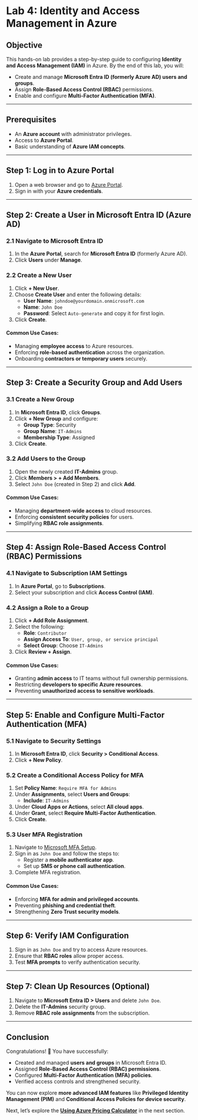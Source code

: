 # Lab 4: Identity and Access Management in Azure

## **Objective**
This hands-on lab provides a step-by-step guide to configuring **Identity and Access Management (IAM)** in Azure. By the end of this lab, you will:
- Create and manage **Microsoft Entra ID (formerly Azure AD) users and groups**.
- Assign **Role-Based Access Control (RBAC)** permissions.
- Enable and configure **Multi-Factor Authentication (MFA)**.

---

## **Prerequisites**
- An **Azure account** with administrator privileges.
- Access to **Azure Portal**.
- Basic understanding of **Azure IAM concepts**.

---

## **Step 1: Log in to Azure Portal**
1. Open a web browser and go to [Azure Portal](https://portal.azure.com).
2. Sign in with your **Azure credentials**.

---

## **Step 2: Create a User in Microsoft Entra ID (Azure AD)**
### **2.1 Navigate to Microsoft Entra ID**
1. In the **Azure Portal**, search for **Microsoft Entra ID** (formerly Azure AD).
2. Click **Users** under **Manage**.

### **2.2 Create a New User**
1. Click **+ New User**.
2. Choose **Create User** and enter the following details:
   - **User Name**: `johndoe@yourdomain.onmicrosoft.com`
   - **Name**: `John Doe`
   - **Password**: Select `Auto-generate` and copy it for first login.
3. Click **Create**.

#### **Common Use Cases:**
- Managing **employee access** to Azure resources.
- Enforcing **role-based authentication** across the organization.
- Onboarding **contractors or temporary users** securely.

---

## **Step 3: Create a Security Group and Add Users**
### **3.1 Create a New Group**
1. In **Microsoft Entra ID**, click **Groups**.
2. Click **+ New Group** and configure:
   - **Group Type**: Security
   - **Group Name**: `IT-Admins`
   - **Membership Type**: Assigned
3. Click **Create**.

### **3.2 Add Users to the Group**
1. Open the newly created **IT-Admins** group.
2. Click **Members > + Add Members**.
3. Select `John Doe` (created in Step 2) and click **Add**.

#### **Common Use Cases:**
- Managing **department-wide access** to cloud resources.
- Enforcing **consistent security policies** for users.
- Simplifying **RBAC role assignments**.

---

## **Step 4: Assign Role-Based Access Control (RBAC) Permissions**
### **4.1 Navigate to Subscription IAM Settings**
1. In **Azure Portal**, go to **Subscriptions**.
2. Select your subscription and click **Access Control (IAM)**.

### **4.2 Assign a Role to a Group**
1. Click **+ Add Role Assignment**.
2. Select the following:
   - **Role**: `Contributor`
   - **Assign Access To**: `User, group, or service principal`
   - **Select Group**: Choose `IT-Admins`
3. Click **Review + Assign**.

#### **Common Use Cases:**
- Granting **admin access** to IT teams without full ownership permissions.
- Restricting **developers to specific Azure resources**.
- Preventing **unauthorized access to sensitive workloads**.

---

## **Step 5: Enable and Configure Multi-Factor Authentication (MFA)**
### **5.1 Navigate to Security Settings**
1. In **Microsoft Entra ID**, click **Security > Conditional Access**.
2. Click **+ New Policy**.

### **5.2 Create a Conditional Access Policy for MFA**
1. Set **Policy Name**: `Require MFA for Admins`
2. Under **Assignments**, select **Users and Groups**:
   - **Include**: `IT-Admins`
3. Under **Cloud Apps or Actions**, select **All cloud apps**.
4. Under **Grant**, select **Require Multi-Factor Authentication**.
5. Click **Create**.

### **5.3 User MFA Registration**
1. Navigate to [Microsoft MFA Setup](https://aka.ms/mfasetup).
2. Sign in as `John Doe` and follow the steps to:
   - Register a **mobile authenticator app**.
   - Set up **SMS or phone call authentication**.
3. Complete MFA registration.

#### **Common Use Cases:**
- Enforcing **MFA for admin and privileged accounts**.
- Preventing **phishing and credential theft**.
- Strengthening **Zero Trust security models**.

---

## **Step 6: Verify IAM Configuration**
1. Sign in as `John Doe` and try to access Azure resources.
2. Ensure that **RBAC roles** allow proper access.
3. Test **MFA prompts** to verify authentication security.

---

## **Step 7: Clean Up Resources (Optional)**
1. Navigate to **Microsoft Entra ID > Users** and delete `John Doe`.
2. Delete the **IT-Admins** security group.
3. Remove **RBAC role assignments** from the subscription.

---

## **Conclusion**
Congratulations! 🎉 You have successfully:
- Created and managed **users and groups** in Microsoft Entra ID.
- Assigned **Role-Based Access Control (RBAC) permissions**.
- Configured **Multi-Factor Authentication (MFA) policies**.
- Verified access controls and strengthened security.

You can now explore **more advanced IAM features** like **Privileged Identity Management (PIM)** and **Conditional Access Policies for device security**.

Next, let’s explore the **[Using Azure Pricing Calculator](https://github.com/solutions-for-realvalue/Cloud-Specialist-Journey/blob/main/AZ-900-Fundamentals/Hands-On-Labs/Lab5-Azure-Pricing-Calculator.md)** in the next section.